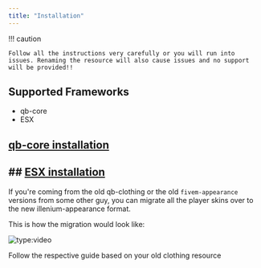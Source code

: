 ```yaml
---
title: "Installation"
---
```


!!! caution

    Follow all the instructions very carefully or you will run into issues. Renaming the resource will also cause issues and no support will be provided!!


## Supported Frameworks

- qb-core
- ESX

## [qb-core installation](qb-core.md)

## ## [ESX installation](esx.md)

If you're coming from the old qb-clothing or the old `fivem-appearance` versions from some other guy, you can migrate all the player skins over to the new illenium-appearance format.

This is how the migration would look like:

![type:video](https://streamable.com/e/ydxoqb)

Follow the respective guide based on your old clothing resource
